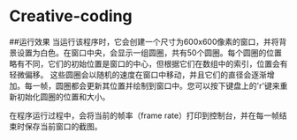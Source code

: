 # Creative-coding
##运行效果
当运行该程序时，它会创建一个尺寸为600x600像素的窗口，并将背景设置为白色。在窗口中央，会显示一组圆圈，共有50个圆圈。每个圆圈的位置略有不同，它们的初始位置是窗口的中心，但根据它们在数组中的索引，位置会有轻微偏移。
这些圆圈会以随机的速度在窗口中移动，并且它们的直径会逐渐增加。每一帧，圆圈都会更新其位置并绘制到窗口中。您可以按下键盘上的'r'键来重新初始化圆圈的位置和大小。

在程序运行过程中，会将当前的帧率（frame rate）打印到控制台，并在每一帧结束时保存当前窗口的截图。
